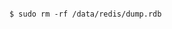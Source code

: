 <!-- usedin: [ _includes/_inlines/AddOns/common/database-backups/database-backups_note-v1.md] -->

```

$ sudo rm -rf /data/redis/dump.rdb

```
